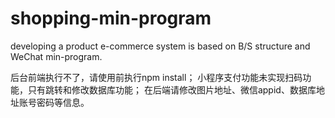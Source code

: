 # shopping-min-program
developing a product e-commerce system is based on B/S structure and WeChat min-program.

后台前端执行不了，请使用前执行npm install；
小程序支付功能未实现扫码功能，只有跳转和修改数据库功能；
在后端请修改图片地址、微信appid、数据库地址账号密码等信息。
